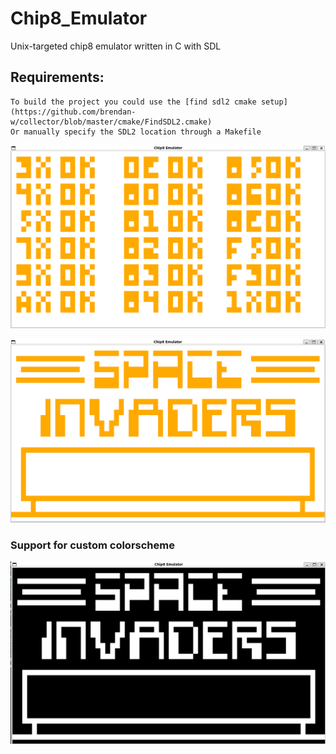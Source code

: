 # Chip8_Emulator
Unix-targeted chip8 emulator written in C with SDL

## Requirements:
    To build the project you could use the [find sdl2 cmake setup](https://github.com/brendan-w/collector/blob/master/cmake/FindSDL2.cmake)
    Or manually specify the SDL2 location through a Makefile

![Opcode](./screenshots/opcode_test.png?raw=true "OP Codes")

![Space Invaders](./screenshots/space_inv.png?raw=true "Space Invaders")

### Support for custom colorscheme 

![Space Invaders](./screenshots/space_inv_black.png "Monochrome")